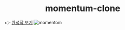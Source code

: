 <h1 align="center">momentum-clone</h1>

👉 [완성작 보기](https://hyunjung-choi.github.io/momentum-clone/)
![momentom](https://user-images.githubusercontent.com/69616347/109762523-0f31d600-7c34-11eb-950c-eb37e4c84f6d.gif)
